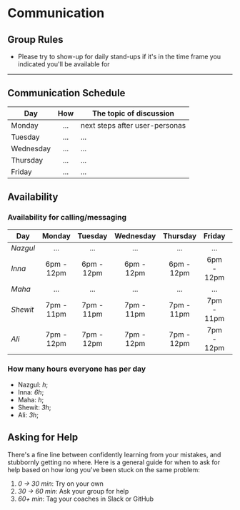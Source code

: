 # Communication

## Group Rules

<!-- any general rules you'd like to set for your group? -->

- Please try to show-up for daily stand-ups if it's in the time frame you
  indicated you'll be available for

---

## Communication Schedule

| Day       | How | The topic of discussion        |
| --------- | :-: | ------------------------------ |
| Monday    | ... | next steps after user-personas |
| Tuesday   | ... | ...                            |
| Wednesday | ... | ...                            |
| Thursday  | ... | ...                            |
| Friday    | ... | ...                            |

<!-- ## Communication Channels

how often will we get in touch on each channel, and what we will discuss there:

- **Issues**:
- **Pull Requests**:
- **GitHub Discussions**: For review
- **Slack/Discord**: Discord
- **Video Calls**: Yes

--- -->

## Availability

### Availability for calling/messaging

| Day      |   Monday   |  Tuesday   | Wednesday  |  Thursday  |   Friday   |  Saturday  |   Sunday   |
| -------- | :--------: | :--------: | :--------: | :--------: | :--------: | :--------: | :--------: |
| _Nazgul_ |    ...     |    ...     |    ...     |    ...     |    ...     |    ...     |    ...     |
| _Inna_   | 6pm - 12pm | 6pm - 12pm | 6pm - 12pm | 6pm - 12pm | 6pm - 12pm | 6pm - 12pm | 11am - 5pm |
| _Maha_   |    ...     |    ...     |    ...     |    ...     |    ...     |    ...     |    ...     |
| _Shewit_ | 7pm - 11pm | 7pm - 11pm | 7pm - 11pm | 7pm - 11pm | 7pm - 11pm | 7pm - 11pm | 8pm - 11pm |
| _Ali_    | 7pm - 12pm | 7pm - 12pm | 7pm - 12pm | 7pm - 12pm | 7pm - 12pm | 5pm - 8pm  | 11am - 5pm |

### How many hours everyone has per day

- Nazgul: _h_;
- Inna: _6h_;
- Maha: _h_;
- Shewit: _3h_;
- Ali: _3h_;

## Asking for Help

There's a fine line between confidently learning from your mistakes, and
stubbornly getting no where. Here is a general guide for when to ask for help
based on how long you've been stuck on the same problem:

1. _0 -> 30 min_: Try on your own
2. _30 -> 60 min_: Ask your group for help
3. _60+ min_: Tag your coaches in Slack or GitHub
